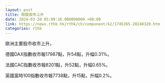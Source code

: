 ```yaml
---
layout: post
title: 歐股收市上升
date: 2024-03-20 05:09:16.000000000 +08:00
link: https://news.rthk.hk/rthk/ch/component/k2/1745365-20240320.htm
categories: rthk
---
```


歐洲主要股市收市上升。

德國DAX指數收市報17987點，升54點，升幅0.31%。

法國CAC指數收市報8201點，升52點，升幅0.65%。

英國富時100指數收市報7738點，升15點，升幅0.2%。

